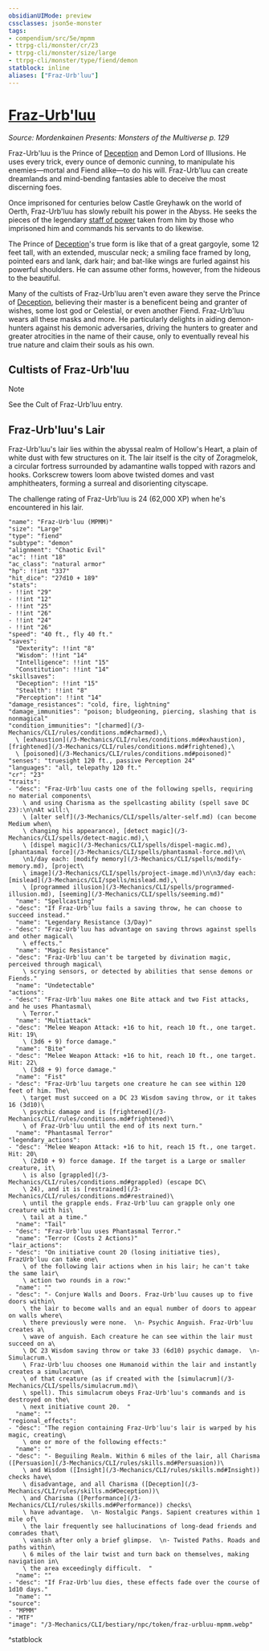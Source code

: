 ```yaml
---
obsidianUIMode: preview
cssclasses: json5e-monster
tags:
- compendium/src/5e/mpmm
- ttrpg-cli/monster/cr/23
- ttrpg-cli/monster/size/large
- ttrpg-cli/monster/type/fiend/demon
statblock: inline
aliases: ["Fraz-Urb'luu"]
---
```

# [Fraz-Urb'luu](3-Mechanics\CLI\bestiary\npc/fraz-urbluu-mpmm.md)
*Source: Mordenkainen Presents: Monsters of the Multiverse p. 129*  

Fraz-Urb'luu is the Prince of [Deception](/3-Mechanics/CLI/rules/skills.md#Deception) and Demon Lord of Illusions. He uses every trick, every ounce of demonic cunning, to manipulate his enemies—mortal and Fiend alike—to do his will. Fraz-Urb'luu can create dreamlands and mind-bending fantasies able to deceive the most discerning foes.

Once imprisoned for centuries below Castle Greyhawk on the world of Oerth, Fraz-Urb'luu has slowly rebuilt his power in the Abyss. He seeks the pieces of the legendary [staff of power](/3-Mechanics/CLI/items/staff-of-power.md) taken from him by those who imprisoned him and commands his servants to do likewise.

The Prince of [Deception](/3-Mechanics/CLI/rules/skills.md#Deception)'s true form is like that of a great gargoyle, some 12 feet tall, with an extended, muscular neck; a smiling face framed by long, pointed ears and lank, dark hair; and bat-like wings are furled against his powerful shoulders. He can assume other forms, however, from the hideous to the beautiful.

Many of the cultists of Fraz-Urb'luu aren't even aware they serve the Prince of [Deception](/3-Mechanics/CLI/rules/skills.md#Deception), believing their master is a beneficent being and granter of wishes, some lost god or Celestial, or even another Fiend. Fraz-Urb'luu wears all these masks and more. He particularly delights in aiding demon-hunters against his demonic adversaries, driving the hunters to greater and greater atrocities in the name of their cause, only to eventually reveal his true nature and claim their souls as his own.

## Cultists of Fraz-Urb'luu

> [!note]
> See the Cult of Fraz-Urb'luu entry.

## Fraz-Urb'luu's Lair

Fraz-Urb'luu's lair lies within the abyssal realm of Hollow's Heart, a plain of white dust with few structures on it. The lair itself is the city of Zoragmelok, a circular fortress surrounded by adamantine walls topped with razors and hooks. Corkscrew towers loom above twisted domes and vast amphitheaters, forming a surreal and disorienting cityscape.

The challenge rating of Fraz-Urb'luu is 24 (62,000 XP) when he's encountered in his lair.

```statblock
"name": "Fraz-Urb'luu (MPMM)"
"size": "Large"
"type": "fiend"
"subtype": "demon"
"alignment": "Chaotic Evil"
"ac": !!int "18"
"ac_class": "natural armor"
"hp": !!int "337"
"hit_dice": "27d10 + 189"
"stats":
- !!int "29"
- !!int "12"
- !!int "25"
- !!int "26"
- !!int "24"
- !!int "26"
"speed": "40 ft., fly 40 ft."
"saves":
  "Dexterity": !!int "8"
  "Wisdom": !!int "14"
  "Intelligence": !!int "15"
  "Constitution": !!int "14"
"skillsaves":
  "Deception": !!int "15"
  "Stealth": !!int "8"
  "Perception": !!int "14"
"damage_resistances": "cold, fire, lightning"
"damage_immunities": "poison; bludgeoning, piercing, slashing that is nonmagical"
"condition_immunities": "[charmed](/3-Mechanics/CLI/rules/conditions.md#charmed),\
  \ [exhaustion](/3-Mechanics/CLI/rules/conditions.md#exhaustion), [frightened](/3-Mechanics/CLI/rules/conditions.md#frightened),\
  \ [poisoned](/3-Mechanics/CLI/rules/conditions.md#poisoned)"
"senses": "truesight 120 ft., passive Perception 24"
"languages": "all, telepathy 120 ft."
"cr": "23"
"traits":
- "desc": "Fraz-Urb'luu casts one of the following spells, requiring no material components\
    \ and using Charisma as the spellcasting ability (spell save DC 23):\n\nAt will:\
    \ [alter self](/3-Mechanics/CLI/spells/alter-self.md) (can become Medium when\
    \ changing his appearance), [detect magic](/3-Mechanics/CLI/spells/detect-magic.md),\
    \ [dispel magic](/3-Mechanics/CLI/spells/dispel-magic.md), [phantasmal force](/3-Mechanics/CLI/spells/phantasmal-force.md)\n\
    \n1/day each: [modify memory](/3-Mechanics/CLI/spells/modify-memory.md), [project\
    \ image](/3-Mechanics/CLI/spells/project-image.md)\n\n3/day each: [mislead](/3-Mechanics/CLI/spells/mislead.md),\
    \ [programmed illusion](/3-Mechanics/CLI/spells/programmed-illusion.md), [seeming](/3-Mechanics/CLI/spells/seeming.md)"
  "name": "Spellcasting"
- "desc": "If Fraz-Urb'luu fails a saving throw, he can choose to succeed instead."
  "name": "Legendary Resistance (3/Day)"
- "desc": "Fraz-Urb'luu has advantage on saving throws against spells and other magical\
    \ effects."
  "name": "Magic Resistance"
- "desc": "Fraz-Urb'luu can't be targeted by divination magic, perceived through magical\
    \ scrying sensors, or detected by abilities that sense demons or Fiends."
  "name": "Undetectable"
"actions":
- "desc": "Fraz-Urb'luu makes one Bite attack and two Fist attacks, and he uses Phantasmal\
    \ Terror."
  "name": "Multiattack"
- "desc": "Melee Weapon Attack: +16 to hit, reach 10 ft., one target. Hit: 19\
    \ (3d6 + 9) force damage."
  "name": "Bite"
- "desc": "Melee Weapon Attack: +16 to hit, reach 10 ft., one target. Hit: 22\
    \ (3d8 + 9) force damage."
  "name": "Fist"
- "desc": "Fraz-Urb'luu targets one creature he can see within 120 feet of him. The\
    \ target must succeed on a DC 23 Wisdom saving throw, or it takes 16 (3d10)\
    \ psychic damage and is [frightened](/3-Mechanics/CLI/rules/conditions.md#frightened)\
    \ of Fraz-Urb'luu until the end of its next turn."
  "name": "Phantasmal Terror"
"legendary_actions":
- "desc": "Melee Weapon Attack: +16 to hit, reach 15 ft., one target. Hit: 20\
    \ (2d10 + 9) force damage. If the target is a Large or smaller creature, it\
    \ is also [grappled](/3-Mechanics/CLI/rules/conditions.md#grappled) (escape DC\
    \ 24), and it is [restrained](/3-Mechanics/CLI/rules/conditions.md#restrained)\
    \ until the grapple ends. Fraz-Urb'luu can grapple only one creature with his\
    \ tail at a time."
  "name": "Tail"
- "desc": "Fraz-Urb'luu uses Phantasmal Terror."
  "name": "Terror (Costs 2 Actions)"
"lair_actions":
- "desc": "On initiative count 20 (losing initiative ties), FrazUrb'luu can take one\
    \ of the following lair actions when in his lair; he can't take the same lair\
    \ action two rounds in a row:"
  "name": ""
- "desc": "- Conjure Walls and Doors. Fraz-Urb'luu causes up to five doors within\
    \ the lair to become walls and an equal number of doors to appear on walls where\
    \ there previously were none.  \n- Psychic Anguish. Fraz-Urb'luu creates a\
    \ wave of anguish. Each creature he can see within the lair must succeed on a\
    \ DC 23 Wisdom saving throw or take 33 (6d10) psychic damage.  \n- Simulacrum.\
    \ Fraz-Urb'luu chooses one Humanoid within the lair and instantly creates a simulacrum\
    \ of that creature (as if created with the [simulacrum](/3-Mechanics/CLI/spells/simulacrum.md)\
    \ spell). This simulacrum obeys Fraz-Urb'luu's commands and is destroyed on the\
    \ next initiative count 20.  "
  "name": ""
"regional_effects":
- "desc": "The region containing Fraz-Urb'luu's lair is warped by his magic, creating\
    \ one or more of the following effects:"
  "name": ""
- "desc": "- Beguiling Realm. Within 6 miles of the lair, all Charisma ([Persuasion](/3-Mechanics/CLI/rules/skills.md#Persuasion))\
    \ and Wisdom ([Insight](/3-Mechanics/CLI/rules/skills.md#Insight)) checks have\
    \ disadvantage, and all Charisma ([Deception](/3-Mechanics/CLI/rules/skills.md#Deception))\
    \ and Charisma ([Performance](/3-Mechanics/CLI/rules/skills.md#Performance)) checks\
    \ have advantage.  \n- Nostalgic Pangs. Sapient creatures within 1 mile of\
    \ the lair frequently see hallucinations of long-dead friends and comrades that\
    \ vanish after only a brief glimpse.  \n- Twisted Paths. Roads and paths within\
    \ 6 miles of the lair twist and turn back on themselves, making navigation in\
    \ the area exceedingly difficult.  "
  "name": ""
- "desc": "If Fraz-Urb'luu dies, these effects fade over the course of 1d10 days."
  "name": ""
"source":
- "MPMM"
- "MTF"
"image": "/3-Mechanics/CLI/bestiary/npc/token/fraz-urbluu-mpmm.webp"
```
^statblock